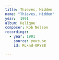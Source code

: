```yaml
---
title: Thieves, Hidden
name: "Thieves, Hidden"
year:  1991
album: Relique
composer: Rob Nelson
recordingz:
  - year: 1991
    source: youtube
    id: RLknd-URYE8
 
---
```


